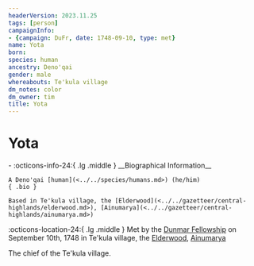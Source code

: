 ```yaml
---
headerVersion: 2023.11.25
tags: [person]
campaignInfo:
- {campaign: DuFr, date: 1748-09-10, type: met}
name: Yota
born:
species: human
ancestry: Deno'qai
gender: male
whereabouts: Te'kula village
dm_notes: color
dm_owner: tim
title: Yota
---
```

# Yota
<div class="grid cards ext-narrow-margin ext-one-column" markdown>
- :octicons-info-24:{ .lg .middle } __Biographical Information__

    A Deno'qai [human](<../../species/humans.md>) (he/him)  
    { .bio }

    Based in Te'kula village, the [Elderwood](<../../gazetteer/central-highlands/elderwood.md>), [Ainumarya](<../../gazetteer/central-highlands/ainumarya.md>)
</div>



:octicons-location-24:{ .lg .middle } Met by the [Dunmar Fellowship](<../pcs/dunmar-fellowship/dunmar-fellowship.md>) on September 10th, 1748 in Te'kula village, the [Elderwood](<../../gazetteer/central-highlands/elderwood.md>), [Ainumarya](<../../gazetteer/central-highlands/ainumarya.md>)  


The chief of the Te'kula village.
